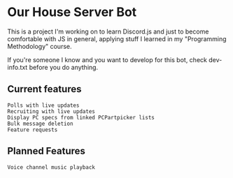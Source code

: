# Our House Server Bot

This is a project I'm working on to learn Discord.js and just to become comfortable with JS in general, applying stuff I learned in my "Programming Methodology" course.

If you're someone I know and you want to develop for this bot, check dev-info.txt before you do anything.

## Current features
    Polls with live updates
    Recruiting with live updates
    Display PC specs from linked PCPartpicker lists
    Bulk message deletion
    Feature requests

## Planned Features
    Voice channel music playback